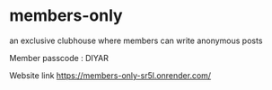 # members-only
an exclusive clubhouse where members can write anonymous posts

Member passcode : DIYAR

Website link
https://members-only-sr5l.onrender.com/



